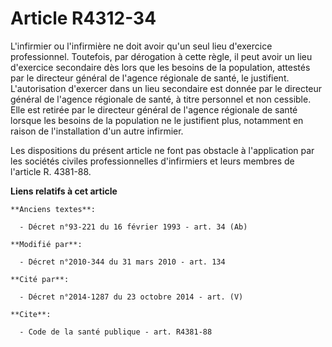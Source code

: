 # Article R4312-34

L'infirmier ou l'infirmière ne doit avoir qu'un seul lieu d'exercice professionnel. Toutefois, par dérogation à cette règle,
il peut avoir un lieu d'exercice secondaire dès lors que les besoins de la population, attestés par le directeur général de
l'agence régionale de santé, le justifient. L'autorisation d'exercer dans un lieu secondaire est donnée par le directeur
général de l'agence régionale de santé, à titre personnel et non cessible. Elle est retirée par le directeur général de
l'agence régionale de santé lorsque les besoins de la population ne le justifient plus, notamment en raison de l'installation
d'un autre infirmier. 

Les dispositions du présent article ne font pas obstacle à l'application par les sociétés civiles professionnelles
d'infirmiers et leurs membres de l'article R. 4381-88.

**Liens relatifs à cet article**

	**Anciens textes**:

	  - Décret n°93-221 du 16 février 1993 - art. 34 (Ab)

	**Modifié par**:

	  - Décret n°2010-344 du 31 mars 2010 - art. 134

	**Cité par**:

	  - Décret n°2014-1287 du 23 octobre 2014 - art. (V)

	**Cite**:

	  - Code de la santé publique - art. R4381-88
